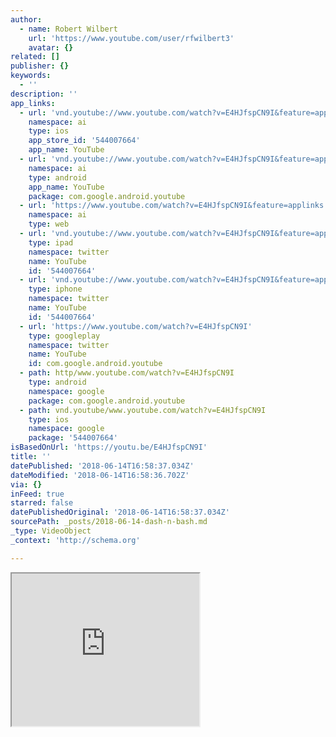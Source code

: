 ```yaml
---
author:
  - name: Robert Wilbert
    url: 'https://www.youtube.com/user/rfwilbert3'
    avatar: {}
related: []
publisher: {}
keywords:
  - ''
description: ''
app_links:
  - url: 'vnd.youtube://www.youtube.com/watch?v=E4HJfspCN9I&feature=applinks'
    namespace: ai
    type: ios
    app_store_id: '544007664'
    app_name: YouTube
  - url: 'vnd.youtube://www.youtube.com/watch?v=E4HJfspCN9I&feature=applinks'
    namespace: ai
    type: android
    app_name: YouTube
    package: com.google.android.youtube
  - url: 'https://www.youtube.com/watch?v=E4HJfspCN9I&feature=applinks'
    namespace: ai
    type: web
  - url: 'vnd.youtube://www.youtube.com/watch?v=E4HJfspCN9I&feature=applinks'
    type: ipad
    namespace: twitter
    name: YouTube
    id: '544007664'
  - url: 'vnd.youtube://www.youtube.com/watch?v=E4HJfspCN9I&feature=applinks'
    type: iphone
    namespace: twitter
    name: YouTube
    id: '544007664'
  - url: 'https://www.youtube.com/watch?v=E4HJfspCN9I'
    type: googleplay
    namespace: twitter
    name: YouTube
    id: com.google.android.youtube
  - path: http/www.youtube.com/watch?v=E4HJfspCN9I
    type: android
    namespace: google
    package: com.google.android.youtube
  - path: vnd.youtube/www.youtube.com/watch?v=E4HJfspCN9I
    type: ios
    namespace: google
    package: '544007664'
isBasedOnUrl: 'https://youtu.be/E4HJfspCN9I'
title: ''
datePublished: '2018-06-14T16:58:37.034Z'
dateModified: '2018-06-14T16:58:36.702Z'
via: {}
inFeed: true
starred: false
datePublishedOriginal: '2018-06-14T16:58:37.034Z'
sourcePath: _posts/2018-06-14-dash-n-bash.md
_type: VideoObject
_context: 'http://schema.org'

---
```

<iframe src="https://the-grid.github.io/ed-userhtml/?g=eJxdjlEOgyAQRK9COIDYYjVpxLsgrGVT6JoFNe3pte2ff_MmL5PpcWKbQGR2RoZS5nxXao72DVytmIAqR0mt6IHUtbtdaq27WooNfQlGts2RA-AjFCN1e8BvbST2wEZ-RRifWGyMtE1LjNkxwEsk-pyrEw-9-j8bdnk4OOM" height="244" style=""></iframe>
